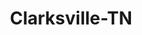 ---
title: Clarksville-TN
slug: clarksville-tn
f_state:
- cms/state/tennessee.md
f_locations:
- cms/payday-loan/abc-checks-loans-791.md
- cms/payday-loan/abc-checks-loans-792.md
- cms/payday-loan/advance-america-2270.md
- cms/payday-loan/advance-america-2296.md
- cms/payday-loan/advance-america-2297.md
- cms/payday-loan/advance-america-3051.md
- cms/payday-loan/advance-financial-3345.md
- cms/payday-loan/advance-financial-3350.md
- cms/payday-loan/advance-financial-3351.md
- cms/payday-loan/advant-age-checking-3548.md
- cms/payday-loan/augustine-auto-insurance-4926.md
- cms/payday-loan/augustine-auto-insurance-4927.md
- cms/payday-loan/augustine-insurance-agency-4928.md
- cms/payday-loan/augustine-insurance-agency-4929.md
- cms/payday-loan/auto-loans-of-madison-inc-4957.md
- cms/payday-loan/capitol-cash-6020.md
- cms/payday-loan/capitol-cash-6024.md
- cms/payday-loan/cash-depot-7027.md
- cms/payday-loan/cash-depot-7031.md
- cms/payday-loan/cash-depot-7032.md
- cms/payday-loan/cash-express-7299.md
- cms/payday-loan/cash-express-7347.md
- cms/payday-loan/cash-today-8778.md
- cms/payday-loan/cash-today-8785.md
- cms/payday-loan/check-into-cash-12408.md
- cms/payday-loan/check-into-cash-12476.md
- cms/payday-loan/check-into-cash-12477.md
- cms/payday-loan/check-into-cash-12478.md
- cms/payday-loan/check-into-cash-12479.md
- cms/payday-loan/check-into-cash-of-tennesee-13615.md
- cms/payday-loan/check-into-cash-of-tennesee-13619.md
- cms/payday-loan/check-into-cash-of-tennesee-13620.md
- cms/payday-loan/clarksville-cash-advance-15066.md
- cms/payday-loan/clarksville-cash-advance-15067.md
- cms/payday-loan/clarksville-cash-advance-15068.md
- cms/payday-loan/clarksville-insurance-agency-15069.md
- cms/payday-loan/dodges-money-center-15968.md
- cms/payday-loan/evergreen-cash-advance-16852.md
- cms/payday-loan/financial-services-18077.md
- cms/payday-loan/first-cash-18424.md
- cms/payday-loan/first-cash-18426.md
- cms/payday-loan/first-cash-18427.md
- cms/payday-loan/first-phone-18631.md
- cms/payday-loan/greenstreet-cash-advance-inc-19210.md
- cms/payday-loan/insta-cash-19571.md
- cms/payday-loan/insta-cash-19572.md
- cms/payday-loan/insta-cash-19588.md
- cms/payday-loan/insta-cash-19589.md
- cms/payday-loan/instacash-llc-19604.md
- cms/payday-loan/master-check-cashing-service-20697.md
- cms/payday-loan/rent-a-center-25905.md
- cms/payday-loan/rent-a-center-25919.md
- cms/payday-loan/u-s-a-check-advance-28012.md
- cms/payday-loan/u-s-a-check-advance-28013.md
- cms/payday-loan/u-s-a-check-advance-llc-28014.md
- cms/payday-loan/unbanc-28036.md
- cms/payday-loan/unbanc-inc-28039.md
- cms/payday-loan/usa-check-advance-28396.md
- cms/payday-loan/usa-check-advance-28397.md
- cms/payday-loan/write-now-check-cashing-28846.md
- cms/payday-loan/write-now-check-cashing-28847.md
updated-on: '2024-05-30T13:41:28.615Z'
created-on: '2024-05-30T13:41:28.615Z'
published-on: '2024-05-30T13:54:32.469Z'
f_city: Clarksville
layout: '[city].html'
tags: city
---
